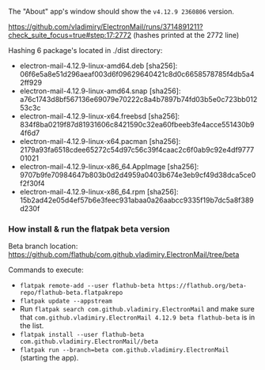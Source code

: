The "About" app's window should show the `v4.12.9 2360806` version.

https://github.com/vladimiry/ElectronMail/runs/3714891211?check_suite_focus=true#step:17:2772 (hashes printed at the 2772 line)

Hashing 6 package's located in ./dist directory:
- electron-mail-4.12.9-linux-amd64.deb [sha256]: 06f6e5a8e51d296aeaf003d6f09629640421c8d0c6658578785f4db5a42ff929
- electron-mail-4.12.9-linux-amd64.snap [sha256]: a76c1743d8bf567136e69079e70222c8a4b7897b74fd03b5e0c723bb01253c3c
- electron-mail-4.12.9-linux-x64.freebsd [sha256]: 834f8ba0219f87d81931606c8421590c32ea60fbeeb3fe4acce551430b94f6d7
- electron-mail-4.12.9-linux-x64.pacman [sha256]: 2179a93fa6518cdee65272c54d97c56c39f4caac2c6f0ab9c92e4df977701021
- electron-mail-4.12.9-linux-x86_64.AppImage [sha256]: 9707b9fe70984647b803b0d2d4959a0403b674e3eb9cf49d38dca5ce0f2f30f4
- electron-mail-4.12.9-linux-x86_64.rpm [sha256]: 15b2ad42e05d4ef57b6e3feec931abaa0a26aabcc9335f19b7dc5a8f389d230f

###  How install & run the flatpak beta version

Beta branch location: https://github.com/flathub/com.github.vladimiry.ElectronMail/tree/beta

Commands to execute:
- `flatpak remote-add --user flathub-beta https://flathub.org/beta-repo/flathub-beta.flatpakrepo`
- `flatpak update --appstream`
- Run `flatpak search com.github.vladimiry.ElectronMail` and make sure that `com.github.vladimiry.ElectronMail 4.12.9 beta flathub-beta` is in the list.
- `flatpak install --user flathub-beta com.github.vladimiry.ElectronMail//beta`
- `flatpak run --branch=beta com.github.vladimiry.ElectronMail` (starting the app).
